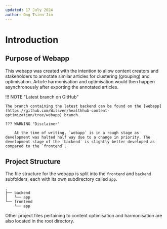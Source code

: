 ```yaml
---
updated: 17 July 2024
author: Ong Tsien Jin
---
```


# Introduction

## Purpose of Webapp

This webapp was created with the intention to allow content creators and stakeholders to annotate similar articles for clustering (grouping) and optimisation. Article harmonisation and optimisation would then happen asynchronously after exporting the annotated articles.

!!! NOTE "Latest branch on GitHub"

    The branch containing the latest backend can be found on the [webapp](https://github.com/Wilsven/healthhub-content-optimization/tree/webapp) branch.

    ??? WARNING "Disclaimer"

        At the time of writing, `webapp` is in a rough stage as development was halted half way due to a change in priority. The development stage of the `backend` is slightly better developed as compared to the `frontend`.

## Project Structure

The file structure for the webapp is split into the `frontend` and `backend` subfolders, each with its own subdirectory called `app`.

    .
    ├── backend
    │   └── app
    └── frontend
        └── app

Other project files pertaining to content optimisation and harmonisation are also located in the root directory.
